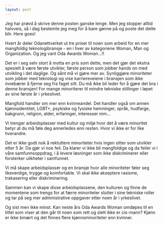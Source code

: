 ```yaml
---
layout: post
---
```


Jeg har prøvd å skrive denne posten ganske lenge. Men jeg stopper alltid halvveis, så i dag bestemte jeg meg for å bare gønne på og poste det dette blir. Here goes!

Hvert år deler Odanettverket ut tre priser til noen som arbeid for en mer mangfoldig teknologibransje - en i hver av kategoriene Woman, Man og Organization.
Og jeg vant Oda Awards Woman...!!

Det er i seg selv stort å motta en pris som dette, men det gjør det ekstra spesielt å være første utvikler, første person som jobber hands on med utvikling i det daglige.
Og sånt må vi gjøre mer av. Synliggjøre minoriteter som jobber med teknologi og vise karriereveiene i
bransjen som ikke innebærer å fjerne seg fra faget sitt. Du må ikke bli leder for å gjøre det bra i denne bransjen!
For mange minoriterer til mindre tekniske stillinger i løpet av sine første år i yrkeslivet.

Mangfold handler om mer enn kvinneandel. Det handler også om annen kjønnsidentitet, LGBT+, psykiske og fysiske hemninger, språk, hudfarge, bakgrunn, religion, alder, erfaringer, interesser mm...

Vi trenger arbeidsplasser med kultur og miljø hvor det å være minoritet betyr at du må føle deg annerledes enn resten. Hvor vi ikke er for like hverandre.

Det er ikke godt nok å rektuttere minoriteter hvis ingen sitter som utvikler etter 5 år. Da gjør vi noe feil.
Da klarer vi ikke bli mangfoldige og da feiler vi i våre samfunnsoppdrag, i å levere løsninger som ikke diskriminerer eller forsterker ulikheter i samfunnet.

Vi må skape arbeidsplasser og en bransje hvor alle minoriteter føler seg likeverdige, trygge og komfortable.
Vi skal ikke akseptere rasisme, trakasering eller diskriminering.

Sammen kan vi skape disse arbeidsplassene, den kulturen og finne de momentene som trengs for at færre minoriteter slutter
i sine tekniske roller og tar på seg mer administrative oppgaver etter noen år i yrkeslivet.

Og sist men ikke minst. Kan neste års Oda Awards Woman omdøpes til en tittel som viser at den går til noen som rett og slett ikke er cis-mann?
Kjønn er ikke binært og det finnes flere kjønnsminoriteter enn kvinner.